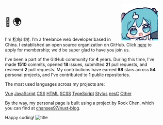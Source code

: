 <img align="right" width="120" height="120" src="https://raw.githubusercontent.com/songdaochuanshu/img/main/miku.gif" alt="Miku">

# 👋 🌍

I'm 松岛川树. I'm a freelance web developer based in China. I established an open source organization on GitHub. Click [here](https://github.com/Magic-Academy/.github/issues/new?assignees=&labels=invite%20me%20to%20the%20organisation&template=invitation.yml&title=Please%20invite%20me%20to%20the%20GitHub%20Community%20Organization) to apply for membership; we'd be super glad to have you join us.

I've been a part of the GitHub community for **4** years. During this time, I've made **1510** commits, opened **18** issues, submitted **21** pull requests, and reviewed **2** pull requests. My contributions have earned **68** stars across **54** personal projects, and I've contributed to **1** public repositories.

The most used languages across my projects are:

[Vue](https://img.shields.io/static/v1?style=flat-square&label=Vue&color=555&labelColor=%2341b883&message=40.6%25)
[JavaScript](https://img.shields.io/static/v1?style=flat-square&label=JavaScript&color=555&labelColor=%23f1e05a&message=23.1%25)
[CSS](https://img.shields.io/static/v1?style=flat-square&label=CSS&color=555&labelColor=%23663399&message=10.6%25)
[HTML](https://img.shields.io/static/v1?style=flat-square&label=HTML&color=555&labelColor=%23e34c26&message=5.4%25)
[SCSS](https://img.shields.io/static/v1?style=flat-square&label=SCSS&color=555&labelColor=%23c6538c&message=4.9%25)
[TypeScript](https://img.shields.io/static/v1?style=flat-square&label=TypeScript&color=555&labelColor=%233178c6&message=4.1%25)
[Stylus](https://img.shields.io/static/v1?style=flat-square&label=Stylus&color=555&labelColor=%23ff6347&message=3.4%25)
[nesC](https://img.shields.io/static/v1?style=flat-square&label=nesC&color=555&labelColor=%2394B0C7&message=3.1%25)
[Other](https://img.shields.io/static/v1?style=flat-square&label=Other&color=555&labelColor=%23ededed&message=4.3%25)

By the way, my personal page is built using a project by Rock Chen, which you can find at [chansee97/nuxt-blog](https://github.com/chansee97/nuxt-blog).

Happy coding!
![title](https://raw.githack.com/songdaochuanshu/songdaochuanshu/main/github-contribution-grid-snake.svg)